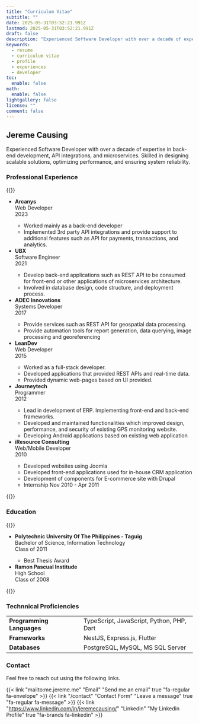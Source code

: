 ```yaml
---
title: "Curriculum Vitae"
subtitle: ""
date: 2025-05-31T03:52:21.991Z
lastmod: 2025-05-31T03:52:21.991Z
draft: false
description: "Experienced Software Developer with over a decade of expertise in back-end development, API integrations, and microservices"
keywords:
  - resume
  - curriculum vitae
  - profile
  - experiences
  - developer
toc:
  enable: false
math:
  enable: false
lightgallery: false
license: ""
comment: false
---
```



## Jereme Causing

Experienced Software Developer with over a decade of expertise in back-end development, API integrations, and microservices. Skilled in designing scalable solutions, optimizing performance, and ensuring system reliability.  

### Professional Experience

{{<raw>}}
<ul class="fi-timeline" data-animation>
  <li
    class="fi-timeline-item"
    data-size="medium"
    data-node="circle"
    style="--timeline-index: 6"
  >
    <div class="fi-timeline-item__content is-top"><b>Arcanys</b></div>
    <div class="fi-timeline-item__content">Web Developer</div>
    <div class="fi-timeline-item__timestamp">2023</div>
    <div class="fi-timeline-item__content">
      <ul>
        <li>Worked mainly as a back-end developer</li>
        <li>
          Implemented 3rd party API integrations and provide support to
          additional features such as API for payments, transactions, and
          analytics.
        </li>
      </ul>
    </div>
  </li>
  <li
    class="fi-timeline-item"
    data-size="medium"
    data-node="circle"
    style="--timeline-index: 5"
  >
    <div class="fi-timeline-item__content is-top"><b>UBX</b></div>
    <div class="fi-timeline-item__content">Software Engineer</div>
    <div class="fi-timeline-item__timestamp">2021</div>
    <div class="fi-timeline-item__content">
      <ul>
        <li>
          Develop back-end applications such as REST API to be consumed for
          front-end or other applications of microservices architecture.
        </li>
        <li>
          Involved in database design, code structure, and deployment process.
        </li>
      </ul>
    </div>
  </li>
  <li
    class="fi-timeline-item"
    data-size="medium"
    data-node="circle"
    style="--timeline-index: 4"
  >
    <div class="fi-timeline-item__content is-top"><b>ADEC Innovations</b></div>
    <div class="fi-timeline-item__content">Systems Developer</div>
    <div class="fi-timeline-item__timestamp">2017</div>
    <div class="fi-timeline-item__content">
      <ul>
        <li>
          Provide services such as REST API for geospatial data processing.
        </li>
        <li>
          Provide automation tools for report generation, data querying, image
          processing and georeferencing
        </li>
      </ul>
    </div>
  </li>

  <li
    class="fi-timeline-item"
    data-size="medium"
    data-node="circle"
    style="--timeline-index: 3"
  >
    <div class="fi-timeline-item__content is-top"><b>LeanDev</b></div>
    <div class="fi-timeline-item__content">Web Developer</div>
    <div class="fi-timeline-item__timestamp">2015</div>
    <div class="fi-timeline-item__content">
      <ul>
        <li>Worked as a full-stack developer.</li>
        <li>
          Developed applications that provided REST APIs and real-time data.
        </li>
        <li>Provided dynamic web-pages based on UI provided.</li>
      </ul>
    </div>
  </li>
  <li
    class="fi-timeline-item"
    data-size="medium"
    data-node="circle"
    style="--timeline-index: 2"
  >
    <div class="fi-timeline-item__content is-top"><b>Journeytech</b></div>
    <div class="fi-timeline-item__content">Programmer</div>
    <div class="fi-timeline-item__timestamp">2012</div>
    <div class="fi-timeline-item__content">
      <ul>
        <li>
          Lead in development of ERP. Implementing front-end and back-end
          frameworks.
        </li>
        <li>
          Developed and maintained functionalities which improved design,
          performance, and security of existing GPS monitoring website.
        </li>
        <li>
          Developing Android applications based on existing web application
        </li>
      </ul>
    </div>
  </li>

  <li
    class="fi-timeline-item"
    data-size="medium"
    data-node="circle"
    style="--timeline-index: 1"
  >
    <div class="fi-timeline-item__content is-top">
      <b>iResource Consulting</b>
    </div>
    <div class="fi-timeline-item__content">Web/Mobile Developer</div>
    <div class="fi-timeline-item__timestamp">2010</div>
    <div class="fi-timeline-item__content">
      <ul>
        <li>Developed websites using Joomla</li>
        <li>
          Developed front-end applications used for in-house CRM application
        </li>
        <li>Development of components for E-commerce site with Drupal</li>
        <li>Internship Nov 2010 - Apr 2011</li>
      </ul>
    </div>
  </li>
</ul>


{{</raw>}}

### Education

{{<raw>}}
<ul class="fi-timeline" data-animation>
  <li
    class="fi-timeline-item"
    data-size="medium"
    data-node="circle"
    style="--timeline-index: 2"
    data-type="success"
  > 
    <div class="fi-timeline-item__content is-top"><b>Polytechnic University Of The Philippines - Taguig</b></div>
        <div class="fi-timeline-item__content ">
            Bachelor of Science, Information Technology
        </div>
    <div class="fi-timeline-item__timestamp">Class of 2011</div>
    <div class="fi-timeline-item__content">
          <ul>
            <li>Best Thesis Award</li>
          </ul>
    </div>
  </li>
  <li
    class="fi-timeline-item"
    data-size="medium"
    data-node="circle"
    style="--timeline-index: 1"
    data-type="success"
  >
    <div class="fi-timeline-item__content is-top"><b>Ramon Pascual Institude</b></div>
        <div class="fi-timeline-item__content">
      High School
    </div>
    <div class="fi-timeline-item__timestamp">Class of 2008</div>
  </li>

</ul>

{{</raw>}}



### Technnical Proficiencies
 

|   |   |
| --- | --- |
| **Programming Languages** | TypeScript, JavaScript, Python, PHP, Dart  |
| **Frameworks** | NestJS, Express.js, Flutter  |
| **Databases** | PostgreSQL, MySQL, MS SQL Server |


### Contact

Feel free to reach out using the following links. 

{{< link "mailto:me.jereme.me" "Email" "Send me an email" true "fa-regular fa-envelope" >}}
{{< link "/contact" "Contact Form" "Leave a message" true "fa-regular fa-message" >}}
{{< link "https://www.linkedin.com/in/jeremecausing/" "Linkedin" "My Linkedin Profile" true "fa-brands fa-linkedin" >}}
